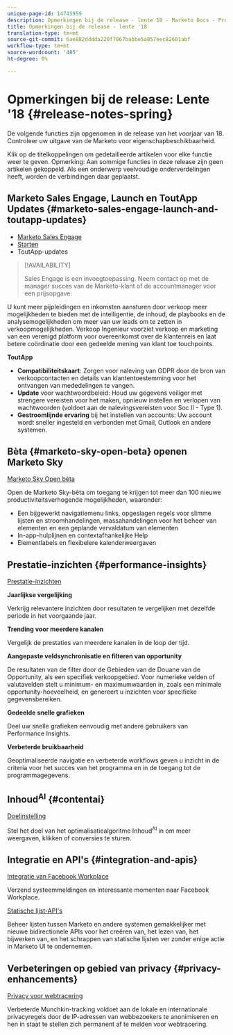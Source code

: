 ```yaml
---
unique-page-id: 14745959
description: Opmerkingen bij de release - lente 18 - Marketo Docs - Productdocumentatie
title: Opmerkingen bij de release - lente '18
translation-type: tm+mt
source-git-commit: 6ae882dddda220f7067babbe5a057eec82601abf
workflow-type: tm+mt
source-wordcount: '485'
ht-degree: 0%

---
```



# Opmerkingen bij de release: Lente &#39;18 {#release-notes-spring}

De volgende functies zijn opgenomen in de release van het voorjaar van 18. Controleer uw uitgave van de Marketo voor eigenschapbeschikbaarheid.

Klik op de titelkoppelingen om gedetailleerde artikelen voor elke functie weer te geven. Opmerking: Aan sommige functies in deze release zijn geen artikelen gekoppeld. Als een onderwerp veelvoudige onderverdelingen heeft, worden de verbindingen daar geplaatst.

## Marketo Sales Engage, Launch en ToutApp Updates {#marketo-sales-engage-launch-and-toutapp-updates}

* [Marketo Sales Engage](/help/marketo/product-docs/marketo-sales-connect/getting-started/sales-connect-overview.md)
* [Starten](/help/marketo/product-docs/marketo-sales-connect/getting-started/sales-connect-overview.md)
* ToutApp-updates

>[!AVAILABILITY]
>
>Sales Engage is een invoegtoepassing. Neem contact op met de manager succes van de Marketo-klant of de accountmanager voor een prijsopgave.

U kunt meer pijpleidingen en inkomsten aansturen door verkoop meer mogelijkheden te bieden met de intelligentie, de inhoud, de playbooks en de analysemogelijkheden om meer van uw leads om te zetten in verkoopmogelijkheden. Verkoop Ingenieur voorziet verkoop en marketing van een verenigd platform voor overeenkomst over de klantenreis en laat betere coördinatie door een gedeelde mening van klant toe touchpoints.

**ToutApp**

* **Compatibiliteitskaart**: Zorgen voor naleving van GDPR door de bron van verkoopcontacten en details van klantentoestemming voor het ontvangen van mededelingen te vangen.
* **Update** voor wachtwoordbeleid: Houd uw gegevens veiliger met strengere vereisten voor het maken, opnieuw instellen en verlopen van wachtwoorden (voldoet aan de nalevingsvereisten voor Soc II - Type 1).
* **Gestroomlijnde ervaring** bij het instellen van accounts: Uw account wordt sneller ingesteld en verbonden met Gmail, Outlook en andere systemen.

## Bèta {#marketo-sky-open-beta} openen Marketo Sky

[Marketo Sky Open bèta](https://help.marketo.com/hc/en-us)

Open de Marketo Sky-bèta om toegang te krijgen tot meer dan 100 nieuwe productiviteitsverhogende mogelijkheden, waaronder:

* Een bijgewerkt navigatiemenu links, opgeslagen regels voor slimme lijsten en stroomhandelingen, massahandelingen voor het beheer van elementen en een geplande vervaldatum van elementen
* In-app-hulplijnen en contextafhankelijke Help
* Elementlabels en flexibelere kalenderweergaven

## Prestatie-inzichten {#performance-insights}

[Prestatie-inzichten](/help/marketo/product-docs/reporting/performance-insights/performance-insights-overview.md)

**Jaarlijkse vergelijking**

Verkrijg relevantere inzichten door resultaten te vergelijken met dezelfde periode in het voorgaande jaar.

**Trending voor meerdere kanalen**

Vergelijk de prestaties van meerdere kanalen in de loop der tijd.

**Aangepaste veldsynchronisatie en filteren van opportunity**

De resultaten van de filter door de Gebieden van de Douane van de Opportunity, als een specifiek verkoopgebied. Voor numerieke velden of valutavelden stelt u minimum- en maximumwaarden in, zoals een minimale opportunity-hoeveelheid, en genereert u inzichten voor specifieke gegevensbereiken.

**Gedeelde snelle grafieken**

Deel uw snelle grafieken eenvoudig met andere gebruikers van Performance Insights.

**Verbeterde bruikbaarheid**

Geoptimaliseerde navigatie en verbeterde workflows geven u inzicht in de criteria voor het succes van het programma en in de toegang tot de programmagegevens.

## Inhoud<sup>AI</sup> {#contentai}

[Doelinstelling](/help/marketo/product-docs/predictive-content/getting-started/algorithm-goal-settings.md)

Stel het doel van het optimalisatiealgoritme Inhoud<sup>AI</sup> in om meer weergaven, klikken of conversies te sturen.

## Integratie en API&#39;s {#integration-and-apis}

[Integratie van Facebook Workplace](/help/marketo/product-docs/administration/additional-integrations/add-workplace-by-facebook-as-a-launchpoint-service.md)

Verzend systeemmeldingen en interessante momenten naar Facebook Workplace.

[Statische lijst-API&#39;s](https://developers.marketo.com/rest-api/assets/static-lists/)

Beheer lijsten tussen Marketo en andere systemen gemakkelijker met nieuwe bidirectionele APIs voor het creëren van, het lezen van, het bijwerken van, en het schrappen van statische lijsten ver zonder enige actie in Marketo UI te ondernemen.

## Verbeteringen op gebied van privacy {#privacy-enhancements}

[Privacy voor webtracering](https://developers.marketo.com/javascript-api/lead-tracking/)

Verbeterde Munchkin-tracking voldoet aan de lokale en internationale privacyregels door de IP-adressen van webbezoekers te anonimiseren en hen in staat te stellen zich permanent af te melden voor webtracering.
